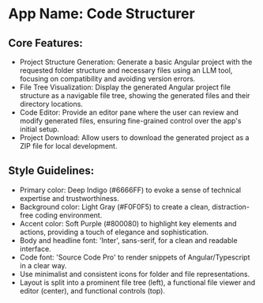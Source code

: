 # **App Name**: Code Structurer

## Core Features:

- Project Structure Generation: Generate a basic Angular project with the requested folder structure and necessary files using an LLM tool, focusing on compatibility and avoiding version errors.
- File Tree Visualization: Display the generated Angular project file structure as a navigable file tree, showing the generated files and their directory locations.
- Code Editor: Provide an editor pane where the user can review and modify generated files, ensuring fine-grained control over the app's initial setup.
- Project Download: Allow users to download the generated project as a ZIP file for local development.

## Style Guidelines:

- Primary color: Deep Indigo (#6666FF) to evoke a sense of technical expertise and trustworthiness.
- Background color: Light Gray (#F0F0F5) to create a clean, distraction-free coding environment.
- Accent color: Soft Purple (#800080) to highlight key elements and actions, providing a touch of elegance and sophistication.
- Body and headline font: 'Inter', sans-serif, for a clean and readable interface.
- Code font: 'Source Code Pro' to render snippets of Angular/Typescript in a clear way.
- Use minimalist and consistent icons for folder and file representations.
- Layout is split into a prominent file tree (left), a functional file viewer and editor (center), and functional controls (top).